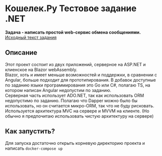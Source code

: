 # Кошелек.Ру Тестовое задание .NET
**Задача - написать простой web-сервис обмена сообщениями.** <br/>
[Исходный текст задания](TASK.md)

## Описание
Этот проект состоит из двух приложений, серверное на ASP.NET и клиенское на Blazor webAssembly. <br/>
Blazor, хоть и имеет меньше возможностей и поддержки, в сравнении с Angular, больше подходит для прототипирования. В добавок доступные по заданию языки программирования это Go или C#, полагаю TS, на котором написан Angular недопустим по заданию.<br/>
Серверная часть использует ADO.NET, так как использовать ORM недопустимо по заданию. Полагаю что Dapper можно было бы использовать, но он считается микро-ORM, так что не буду рисковать. <br/>
Используется архитектура MVC на сервере и MVVM на клиенте. (Но обычно я предпочитаю использовать чистую архитектуру на сервере)

## Как запустить?
Для запуска достаточно открыть корневую директорию проекта и написать <code>docker-compose up</code>
